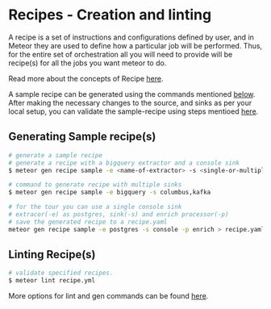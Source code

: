 # Recipes - Creation and linting

A recipe is a set of instructions and configurations defined by user, and in Meteor they are used to define how a particular job will be performed.
Thus, for the entire set of orchestration all you will need to provide will be recipe\(s\) for all the jobs you want meteor to do.

Read more about the concepts of Recipe [here](../concepts/recipe.md).

A sample recipe can be generated using the commands mentioned [below](#generating-sample-recipes).
After making the necessary changes to the source, and sinks as per your local setup, you can validate the sample-recipe using steps mentioed [here](#linting-recipes).

## Generating Sample recipe\(s\)

```bash
# generate a sample recipe
# generate a recipe with a bigquery extractor and a console sink
$ meteor gen recipe sample -e <name-of-extractor> -s <single-or-multiple-sinks> -p <name-of-processors>

# command to generate recipe with multiple sinks
$ meteor gen recipe sample -e bigquery -s columbus,kafka

# for the tour you can use a single console sink
# extracor(-e) as postgres, sink(-s) and enrich processor(-p)
# save the generated recipe to a recipe.yaml
meteor gen recipe sample -e postgres -s console -p enrich > recipe.yaml
```

## Linting Recipe\(s\)

```bash
# validate specified recipes.
$ meteor lint recipe.yml
```

More options for lint and gen commands can be found [here](../reference/commands.md).

